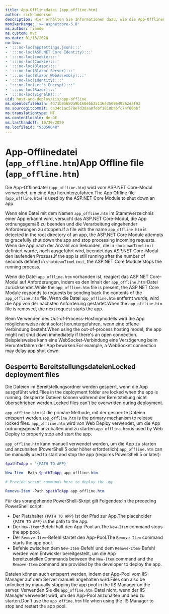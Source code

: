 ```yaml
---
title: App-Offlinedatei (app_offline.htm)
author: rick-anderson
description: Hier erhalten Sie Informationen dazu, wie die App-Offlinedatei (`app_offline.htm`) mit dem ASP.NET Core-Modul verwendet werden kann.
monikerRange: '>= aspnetcore-5.0'
ms.author: riande
ms.custom: mvc
ms.date: 01/13/2020
no-loc:
- ':::no-loc(appsettings.json):::'
- ':::no-loc(ASP.NET Core Identity):::'
- ':::no-loc(cookie):::'
- ':::no-loc(Cookie):::'
- ':::no-loc(Blazor):::'
- ':::no-loc(Blazor Server):::'
- ':::no-loc(Blazor WebAssembly):::'
- ':::no-loc(Identity):::'
- ":::no-loc(Let's Encrypt):::"
- ':::no-loc(Razor):::'
- ':::no-loc(SignalR):::'
uid: host-and-deploy/iis/app-offline
ms.openlocfilehash: 4d71b95680a9b160ebb25116e35096495a2eaf93
ms.sourcegitcommit: ca34c1ac578e7d3daa0febf1810ba5fc74f60bbf
ms.translationtype: HT
ms.contentlocale: de-DE
ms.lasthandoff: 10/30/2020
ms.locfileid: "93058648"
---
```

# <a name="app-offline-file-app_offlinehtm"></a><span data-ttu-id="df354-103">App-Offlinedatei (`app_offline.htm`)</span><span class="sxs-lookup"><span data-stu-id="df354-103">App Offline file (`app_offline.htm`)</span></span>

<span data-ttu-id="df354-104">Die App-Offlinedatei (`app_offline.htm`) wird vom ASP.NET Core-Modul verwendet, um eine App herunterzufahren.</span><span class="sxs-lookup"><span data-stu-id="df354-104">The App Offline file (`app_offline.htm`) is used by the ASP.NET Core Module to shut down an app.</span></span>

<span data-ttu-id="df354-105">Wenn eine Datei mit dem Namen `app_offline.htm` im Stammverzeichnis einer App erkannt wird, versucht das ASP.NET Core-Modul, die App ordnungsgemäß zu beenden und die Verarbeitung eingehender Anforderungen zu stoppen.</span><span class="sxs-lookup"><span data-stu-id="df354-105">If a file with the name `app_offline.htm` is detected in the root directory of an app, the ASP.NET Core Module attempts to gracefully shut down the app and stop processing incoming requests.</span></span> <span data-ttu-id="df354-106">Wenn die App nach der Anzahl von Sekunden, die in `shutdownTimeLimit` definiert wurde, noch ausgeführt wird, beendet das ASP.NET Core-Modul den laufenden Prozess.</span><span class="sxs-lookup"><span data-stu-id="df354-106">If the app is still running after the number of seconds defined in `shutdownTimeLimit`, the ASP.NET Core Module stops the running process.</span></span>

<span data-ttu-id="df354-107">Wenn die Datei `app_offline.htm` vorhanden ist, reagiert das ASP.NET Core-Modul auf Anforderungen, indem es den Inhalt der `app_offline.htm`-Datei zurücksendet.</span><span class="sxs-lookup"><span data-stu-id="df354-107">While the `app_offline.htm` file is present, the ASP.NET Core Module responds to requests by sending back the contents of the `app_offline.htm` file.</span></span> <span data-ttu-id="df354-108">Wenn die Datei `app_offline.htm` entfernt wurde, wird die App von der nächsten Anforderung gestartet.</span><span class="sxs-lookup"><span data-stu-id="df354-108">When the `app_offline.htm` file is removed, the next request starts the app.</span></span>

<span data-ttu-id="df354-109">Beim Verwenden des Out-of-Process-Hostingmodells wird die App möglicherweise nicht sofort heruntergefahren, wenn eine offene Verbindung besteht.</span><span class="sxs-lookup"><span data-stu-id="df354-109">When using the out-of-process hosting model, the app might not shut down immediately if there's an open connection.</span></span> <span data-ttu-id="df354-110">Beispielsweise kann eine WebSocket-Verbindung eine Verzögerung beim Herunterfahren der App bewirken.</span><span class="sxs-lookup"><span data-stu-id="df354-110">For example, a WebSocket connection may delay app shut down.</span></span>

## <a name="locked-deployment-files"></a><span data-ttu-id="df354-111">Gesperrte Bereitstellungsdateien</span><span class="sxs-lookup"><span data-stu-id="df354-111">Locked deployment files</span></span>

<span data-ttu-id="df354-112">Die Dateien im Bereitstellungsordner werden gesperrt, wenn die App ausgeführt wird.</span><span class="sxs-lookup"><span data-stu-id="df354-112">Files in the deployment folder are locked when the app is running.</span></span> <span data-ttu-id="df354-113">Gesperrte Dateien können während der Bereitstellung nicht überschrieben werden.</span><span class="sxs-lookup"><span data-stu-id="df354-113">Locked files can't be overwritten during deployment.</span></span>

<span data-ttu-id="df354-114">`app_offline.htm` ist die primäre Methode, mit der gesperrte Dateien entsperrt werden.</span><span class="sxs-lookup"><span data-stu-id="df354-114">`app_offline.htm` is the primary mechanism to release locked files.</span></span> <span data-ttu-id="df354-115">`app_offline.htm` wird von Web Deploy verwendet, um die App ordnungsgemäß anzuhalten und zu starten.</span><span class="sxs-lookup"><span data-stu-id="df354-115">`app_offline.htm` is used by Web Deploy to properly stop and start the app.</span></span>

<span data-ttu-id="df354-116">`app_offline.htm` kann manuell verwendet werden, um die App zu starten und anzuhalten (PowerShell 5 oder höher erforderlich):</span><span class="sxs-lookup"><span data-stu-id="df354-116">`app_offline.htm` can be manually used to start and stop the app (requires PowerShell 5 or later):</span></span>

```powershell
$pathToApp = '{PATH TO APP}'

New-Item -Path $pathToApp app_offline.htm

# Provide script commands here to deploy the app

Remove-Item -Path $pathToApp app_offline.htm
```

<span data-ttu-id="df354-117">Für das vorangehende PowerShell-Skript gilt Folgendes:</span><span class="sxs-lookup"><span data-stu-id="df354-117">In the preceding PowerShell script:</span></span>

* <span data-ttu-id="df354-118">Der Platzhalter `{PATH TO APP}` ist der Pfad zur App.</span><span class="sxs-lookup"><span data-stu-id="df354-118">The placeholder `{PATH TO APP}` is the path to the app.</span></span>
* <span data-ttu-id="df354-119">Der `New-Item`-Befehl hält den App-Pool an.</span><span class="sxs-lookup"><span data-stu-id="df354-119">The `New-Item` command stops the app pool.</span></span>
* <span data-ttu-id="df354-120">Der `Remove-Item`-Befehl startet den App-Pool.</span><span class="sxs-lookup"><span data-stu-id="df354-120">The `Remove-Item` command starts the app pool.</span></span>
* <span data-ttu-id="df354-121">Befehle zwischen dem `New-Item`-Befehl und dem `Remove-Item`-Befehl werden vom Entwickler bereitgestellt, um die App bereitzustellen.</span><span class="sxs-lookup"><span data-stu-id="df354-121">Commands between the `New-Item` command and the `Remove-Item` command are provided by the developer to deploy the app.</span></span>

<span data-ttu-id="df354-122">Dateien können auch entsperrt werden, indem der App-Pool vom IIS-Manager auf dem Server manuell angehalten wird.</span><span class="sxs-lookup"><span data-stu-id="df354-122">Files can also be unlocked by manually stopping the app pool in the IIS Manager on the server.</span></span> <span data-ttu-id="df354-123">Verwenden Sie die `app_offine.htm`-Datei nicht, wenn der IIS-Manager verwendet wird, um den App-Pool anzuhalten und neu zu starten.</span><span class="sxs-lookup"><span data-stu-id="df354-123">Don't use the `app_offine.htm` file when using the IIS Manager to stop and restart the app pool.</span></span>
